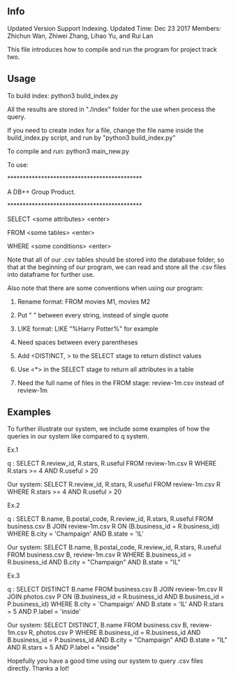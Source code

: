 ## Info
Updated Version Support Indexing. 
Updated Time: Dec 23 2017
Members: Zhichun Wan, Zhiwei Zhang, Lihao Yu, and Rui Lan 

This file introduces how to compile and run the program for project track two. 

## Usage 
To build index: python3 build_index.py 

All the results are stored in "./index" folder for the use when process the query. 

If you need to create index for a file, change the file name inside the build_index.py script, and run by "python3 build_index.py"

To compile and run: python3 main_new.py

To use: 

\********************************************

A DB++ Group Product.

\********************************************

SELECT \<some attributes> \<enter>

FROM \<some tables> \<enter>

WHERE \<some conditions> \<enter>

Note that all of our .csv tables should be stored into the database folder, so 
that at the beginning of our program, we can read and store all the .csv files 
into dataframe for further use. 

Also note that there are some conventions when using our program: 

1. Rename format: 
FROM movies M1, movies M2

2. Put " " between every string, instead of single quote 

3. LIKE format:
LIKE "%Harry Potter%" for example

4. Need spaces between every parentheses

5. Add <DISTINCT, > to the SELECT stage to return distinct values 

6. Use <\*> in the SELECT stage to return all attributes in a table 

7. Need the full name of files in the FROM stage: review-1m.csv instead of review-1m 

## Examples 
To further illustrate our system, we include some examples of how the queries in our system like compared to q system. 

Ex.1 

q : 
SELECT R.review_id, R.stars, R.useful FROM review-1m.csv R WHERE R.stars >= 4 AND R.useful > 20

Our system:
SELECT R.review_id, R.stars, R.useful 
FROM review-1m.csv R
WHERE R.stars >= 4 AND R.useful > 20

Ex.2 

q : 
SELECT B.name, B.postal_code, R.review_id, R.stars, R.useful FROM business.csv B JOIN review-1m.csv R ON (B.business_id = R.business_id) WHERE B.city = 'Champaign' AND B.state = 'IL'

Our system: 
SELECT B.name, B.postal_code, R.review_id, R.stars, R.useful
FROM business.csv B, review-1m.csv R
WHERE B.business_id = R.business_id AND B.city = "Champaign" AND B.state = "IL"

Ex.3 

q : 
SELECT DISTINCT B.name FROM business.csv B JOIN review-1m.csv R JOIN photos.csv P ON (B.business_id = R.business_id AND B.business_id = P.business_id) WHERE B.city = 'Champaign' AND B.state = 'IL' AND R.stars = 5 AND P.label = 'inside'

Our system: 
SELECT DISTINCT, B.name
FROM business.csv B, review-1m.csv R, photos.csv P 
WHERE B.business_id = R.business_id AND B.business_id = P.business_id AND B.city = "Champaign" AND B.state = "IL" AND R.stars = 5 AND P.label = "inside"

Hopefully you have a good time using our system to query .csv files directly. 
Thanks a lot!

